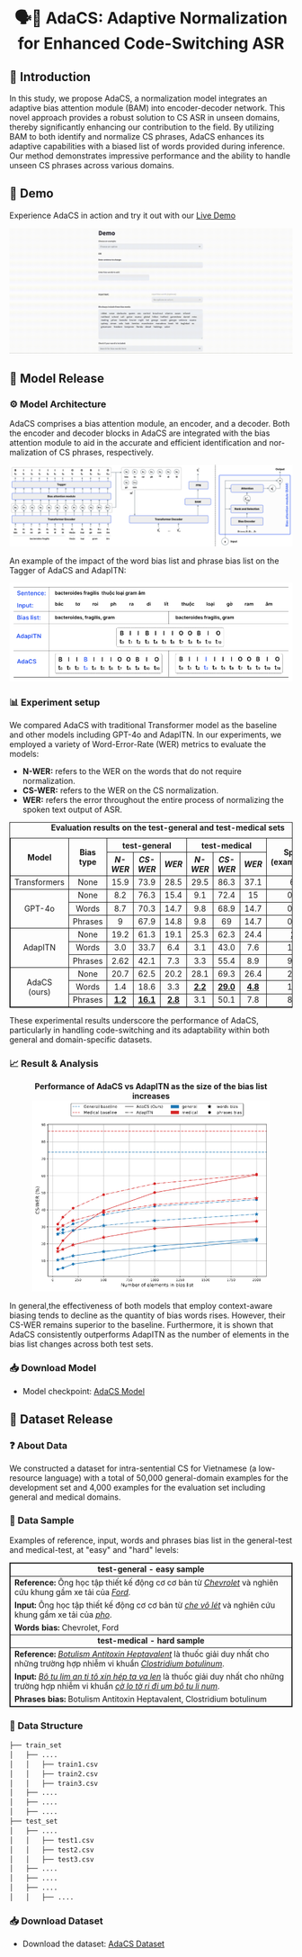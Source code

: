 # <div align="center">🗣️💬 AdaCS: Adaptive Normalization for Enhanced Code-Switching ASR</div>

## 👋 Introduction

In this study, we propose AdaCS, a normalization model integrates an adaptive bias attention module (BAM) into encoder-decoder network. This novel approach provides a robust solution to CS ASR in unseen domains, thereby significantly enhancing our contribution to the field. By utilizing BAM to both identify and normalize CS phrases, AdaCS enhances its adaptive capabilities with a biased list of words provided during inference. Our method demonstrates impressive performance and the ability to handle unseen CS phrases across various domains.

## 🚀 Demo

Experience AdaCS in action and try it out with our [Live Demo](https://adacs-project.github.io)

![Model demo](./assets/adacs_demo.gif)

## 🤖 Model Release

### ⚙️ Model Architecture

AdaCS comprises a bias attention module, an encoder, and a decoder. Both the encoder and decoder blocks in AdaCS are integrated with the bias attention module to aid in the accurate and efficient identification and nor-malization of CS phrases, respectively.

![Model architecture](./assets/adacs_arch.png)

An example of the impact of the word bias list and phrase bias list on the Tagger of AdaCS and AdapITN:

![Model example](./assets/adacs_example.png)

### 📊 Experiment setup

We compared AdaCS with traditional Transformer model as the baseline and other models including GPT-4o and AdapITN. In our experiments, we employed a variety of Word-Error-Rate (WER) metrics to evaluate the models: 
- **N-WER:** refers to the WER on the words that do not require normalization.
- **CS-WER:** refers to the WER on the CS normalization.
- **WER:** refers the error throughout the entire process of normalizing the spoken text output of ASR.

<table style="border-collapse:collapse; width:100%; margin: 0 auto; text-align:center; border: 1px solid;">
  <caption style="text-align:center;"><b>Evaluation results on the test-general and test-medical sets</b></caption>
  <thead style="border: 1px solid;">
    <tr>
      <th rowspan="2" style="text-align:center; border: 1px solid;">Model</th>
      <th rowspan="2" style="text-align:center; border: 1px solid;">Bias type</th>
      <th colspan="3" style="text-align:center; border: 1px solid;">test-general</th>
      <th colspan="3" style="text-align:center; border: 1px solid;">test-medical</th>
      <th rowspan="2" style="text-align:center; border: 1px solid;">Speed (examples/s)</th>
    </tr>
    <tr>
      <th style="text-align:center; border: 1px solid;"><em>N-WER</em></th>
      <th style="text-align:center; border: 1px solid;"><em>CS-WER</em></th>
      <th style="text-align:center; border: 1px solid;"><em>WER</em></th>
      <th style="text-align:center; border: 1px solid;"><em>N-WER</em></th>
      <th style="text-align:center; border: 1px solid;"><em>CS-WER</em></th>
      <th style="text-align:center; border: 1px solid;"><em>WER</em></th>
    </tr>
  </thead>
  <tbody style="border: 1px solid;">
    <tr>
      <td style="text-align:center; border: 1px solid;">Transformers</td>
      <td style="text-align:center; border: 1px solid;">None</td>
      <td style="text-align:center; border: 1px solid;">15.9</td>
      <td style="text-align:center; border: 1px solid;">73.9</td>
      <td style="text-align:center; border: 1px solid;">28.5</td>
      <td style="text-align:center; border: 1px solid;">29.5</td>
      <td style="text-align:center; border: 1px solid;">86.3</td>
      <td style="text-align:center; border: 1px solid;">37.1</td>
      <td style="text-align:center; border: 1px solid;">6.6</td>
    </tr>
    <tr>
      <td rowspan="3" style="border: 1px solid;">GPT-4o</td>
      <td style="text-align:center; border: 1px solid;">None</td>
      <td style="text-align:center; border: 1px solid;">8.2</td>
      <td style="text-align:center; border: 1px solid;">76.3</td>
      <td style="text-align:center; border: 1px solid;">15.4</td>
      <td style="text-align:center; border: 1px solid;">9.1</td>
      <td style="text-align:center; border: 1px solid;">72.4</td>
      <td style="text-align:center; border: 1px solid;">15</td>
      <td style="text-align:center; border: 1px solid;">0.11</td>
    </tr>
    <tr>
      <td style="text-align:center; border: 1px solid;">Words</td>
      <td style="text-align:center; border: 1px solid;">8.7</td>
      <td style="text-align:center; border: 1px solid;">70.3</td>
      <td style="text-align:center; border: 1px solid;">14.7</td>
      <td style="text-align:center; border: 1px solid;">9.8</td>
      <td style="text-align:center; border: 1px solid;">68.9</td>
      <td style="text-align:center; border: 1px solid;">14.7</td>
      <td style="text-align:center; border: 1px solid;">0.08</td>
    </tr>
    <tr>
      <td style="text-align:center; border: 1px solid;">Phrases</td>
      <td style="text-align:center; border: 1px solid;">9</td>
      <td style="text-align:center; border: 1px solid;">67.9</td>
      <td style="text-align:center; border: 1px solid;">14.8</td>
      <td style="text-align:center; border: 1px solid;">9.8</td>
      <td style="text-align:center; border: 1px solid;">69</td>
      <td style="text-align:center; border: 1px solid;">14.7</td>
      <td style="text-align:center; border: 1px solid;">0.08</td>
    </tr>
    <tr>
      <td rowspan="3" style="border: 1px solid;">AdapITN</td>
      <td style="text-align:center; border: 1px solid;">None</td>
      <td style="text-align:center; border: 1px solid;">19.2</td>
      <td style="text-align:center; border: 1px solid;">61.3</td>
      <td style="text-align:center; border: 1px solid;">19.1</td>
      <td style="text-align:center; border: 1px solid;">25.3</td>
      <td style="text-align:center; border: 1px solid;">62.3</td>
      <td style="text-align:center; border: 1px solid;">24.4</td>
      <td style="text-align:center; border: 1px solid;"><strong><u>25</u></strong></td>
    </tr>
    <tr>
      <td style="text-align:center; border: 1px solid;">Words</td>
      <td style="text-align:center; border: 1px solid;">3.0</td>
      <td style="text-align:center; border: 1px solid;">33.7</td>
      <td style="text-align:center; border: 1px solid;">6.4</td>
      <td style="text-align:center; border: 1px solid;">3.1</td>
      <td style="text-align:center; border: 1px solid;">43.0</td>
      <td style="text-align:center; border: 1px solid;">7.6</td>
      <td style="text-align:center; border: 1px solid;">14.9</td>
    </tr>
    <tr>
      <td style="text-align:center; border: 1px solid;">Phrases</td>
      <td style="text-align:center; border: 1px solid;">2.62</td>
      <td style="text-align:center; border: 1px solid;">42.1</td>
      <td style="text-align:center; border: 1px solid;">7.3</td>
      <td style="text-align:center; border: 1px solid;">3.3</td>
      <td style="text-align:center; border: 1px solid;">55.4</td>
      <td style="text-align:center; border: 1px solid;">8.9</td>
      <td style="text-align:center; border: 1px solid;">9.45</td>
    </tr>
    <tr>
      <td rowspan="3" style="border: 1px solid;">AdaCS (ours)</td>
      <td style="text-align:center; border: 1px solid;">None</td>
      <td style="text-align:center; border: 1px solid;">20.7</td>
      <td style="text-align:center; border: 1px solid;">62.5</td>
      <td style="text-align:center; border: 1px solid;">20.2</td>
      <td style="text-align:center; border: 1px solid;">28.1</td>
      <td style="text-align:center; border: 1px solid;">69.3</td>
      <td style="text-align:center; border: 1px solid;">26.4</td>
      <td style="text-align:center; border: 1px solid;">23.6</td>
    </tr>
    <tr>
      <td style="text-align:center; border: 1px solid;">Words</td>
      <td style="text-align:center; border: 1px solid;">1.4</td>
      <td style="text-align:center; border: 1px solid;">18.6</td>
      <td style="text-align:center; border: 1px solid;">3.3</td>
      <td style="text-align:center; border: 1px solid;"><strong><u>2.2</u></strong></td>
      <td style="text-align:center; border: 1px solid;"><strong><u>29.0</u></strong></td>
      <td style="text-align:center; border: 1px solid;"><strong><u>4.8</u></strong></td>
      <td style="text-align:center; border: 1px solid;">14.7</td>
    </tr>
    <tr>
      <td style="text-align:center; border: 1px solid;">Phrases</td>
      <td style="text-align:center; border: 1px solid;"><strong><u>1.2</u></strong></td>
      <td style="text-align:center; border: 1px solid;"><strong><u>16.1</u></strong></td>
      <td style="text-align:center; border: 1px solid;"><strong><u>2.8</u></strong></td>
      <td style="text-align:center; border: 1px solid;">3.1</td>
      <td style="text-align:center; border: 1px solid;">50.1</td>
      <td style="text-align:center; border: 1px solid;">7.8</td>
      <td style="text-align:center; border: 1px solid;">8.92</td>
    </tr>
  </tbody>
</table>
<p></p>

These experimental results underscore the performance
of AdaCS, particularly in handling code-switching and its
adaptability within both general and domain-specific datasets.

### 📈 Result & Analysis

<figure align="center">
  <figcaption style="text-align:center;"><b>Performance of AdaCS vs AdapITN as the size of the bias list increases</b></figcaption>
  <img
  src="./assets/adacs_analysis.png"
  alt="Model analysis">
</figure>

In general,the effectiveness of both models that employ context-aware biasing tends to decline as the quantity of bias words rises. However, their CS-WER remains superior to the baseline. Furthermore, it is shown that AdaCS consistently outperforms AdapITN as the number of elements in the bias list changes across both test sets.

### 📥 Download Model

- Model checkpoint: [AdaCS Model](https://github.com/adacs-project/repository/releases)

## 💾 Dataset Release

### ❓ About Data

We constructed a dataset for intra-sentential CS for Vietnamese (a low-resource language) with a total of 50,000 general-domain examples for the development set and 4,000 examples for the evaluation set including general and medical domains.

### 🧪 Data Sample

Examples of reference, input, words and phrases bias list in the general-test and medical-test, at "easy" and "hard" levels:

<table style="border-collapse:collapse; width:100%; margin: 0 auto; border: 1px solid;">
  <tbody>
    <tr>
      <td style="text-align:center !important; border: 1px solid;"><strong>test-general - easy sample</strong></td>
    </tr>
    <tr>
      <td style="border-left: 1px solid; border-right: 1px solid; border-top: 1px solid; border-bottom: 1px solid transparent;"><strong>Reference:</strong> Ông học tập thiết kế động cơ cơ bản từ <em><u>Chevrolet</u></em> và nghiên cứu khung gầm xe tải của <em><u>Ford</u></em>.</td>
    </tr>
    <tr>
      <td style="border-left: 1px solid; border-right: 1px solid; border-top: 1px solid; border-bottom: 1px solid transparent;"><strong>Input:</strong> Ông học tập thiết kế động cơ cơ bản từ <em><u>che vô lét</u></em> và nghiên cứu khung gầm xe tải của <em><u>pho</u></em>.</td>
    </tr>
    <tr>
      <td style="border: 1px solid;"><strong>Words bias:</strong> Chevrolet, Ford</td>
    </tr>
    <tr>
      <td style="text-align:center !important; border: 1px solid;"><strong>test-medical - hard sample</strong></td>
    </tr>
    <tr>
      <td style="border-left: 1px solid; border-right: 1px solid; border-top: 1px solid; border-bottom: 1px solid transparent;"><strong>Reference:</strong> <em><u>Botulism Antitoxin Heptavalent</u></em> là thuốc giải duy nhất cho những trường hợp nhiễm vi khuẩn <em><u>Clostridium botulinum</u></em>.</td>
    </tr>
    <tr>
      <td style="border-left: 1px solid; border-right: 1px solid; border-top: 1px solid; border-bottom: 1px solid transparent;"><strong>Input:</strong> <em><u>Bô tu lim an ti tô xin hép ta va len</u></em> là thuốc giải duy nhất cho những trường hợp nhiễm vi khuẩn <em><u>cờ lo tờ ri đi um bô tu li num</u></em>.</td>
    </tr>
    <tr>
      <td style="border: 1px solid;"><strong>Phrases bias:</strong> Botulism Antitoxin Heptavalent, Clostridium botulinum</td>
    </tr>
  </tbody>
</table>

### 📝 Data Structure

```bash
├── train_set
│   ├── ....
│   │   ├── train1.csv
│   │   ├── train2.csv
│   │   ├── train3.csv
│   ├── ....
│   ├── ....
│   ├── ....
├── test_set
│   ├── ....
│   │   ├── test1.csv
│   │   ├── test2.csv
│   │   ├── test3.csv
│   ├── ....
│   ├── ....
│   ├── ....
│   │   ├── ....
```

### 📥 Download Dataset

- Download the dataset: [AdaCS Dataset](https://github.com/adacs-project/repository/data)
